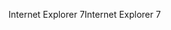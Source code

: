 <span data-ttu-id="fee77-101">Internet Explorer 7</span><span class="sxs-lookup"><span data-stu-id="fee77-101">Internet Explorer 7</span></span>